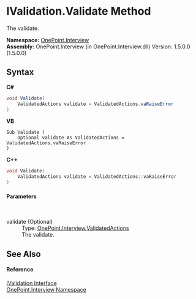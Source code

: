 # IValidation.Validate Method 
 

The validate.

**Namespace:**&nbsp;<a href="N_OnePoint_Interview">OnePoint.Interview</a><br />**Assembly:**&nbsp;OnePoint.Interview (in OnePoint.Interview.dll) Version: 1.5.0.0 (1.5.0.0)

## Syntax

**C#**<br />
``` C#
void Validate(
	ValidatedActions validate = ValidatedActions.vaRaiseError
)
```

**VB**<br />
``` VB
Sub Validate ( 
	Optional validate As ValidatedActions = ValidatedActions.vaRaiseError
)
```

**C++**<br />
``` C++
void Validate(
	ValidatedActions validate = ValidatedActions::vaRaiseError
)
```


#### Parameters
&nbsp;<dl><dt>validate (Optional)</dt><dd>Type: <a href="T_OnePoint_Interview_ValidatedActions">OnePoint.Interview.ValidatedActions</a><br />The validate.</dd></dl>

## See Also


#### Reference
<a href="T_OnePoint_Interview_IValidation">IValidation Interface</a><br /><a href="N_OnePoint_Interview">OnePoint.Interview Namespace</a><br />